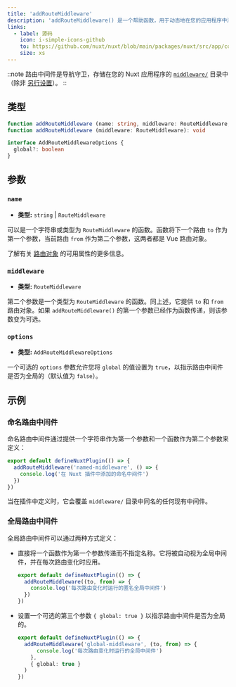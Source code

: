 ```yaml
---
title: 'addRouteMiddleware'
description: 'addRouteMiddleware() 是一个帮助函数，用于动态地在您的应用程序中添加中间件。'
links:
  - label: 源码
    icon: i-simple-icons-github
    to: https://github.com/nuxt/nuxt/blob/main/packages/nuxt/src/app/composables/router.ts
    size: xs
---
```


::note
路由中间件是导航守卫，存储在您的 Nuxt 应用程序的 [`middleware/`](/docs/guide/directory-structure/middleware) 目录中（除非 [另行设置](/docs/api/nuxt-config#middleware)）。
::

## 类型

```ts
function addRouteMiddleware (name: string, middleware: RouteMiddleware, options?: AddRouteMiddlewareOptions): void
function addRouteMiddleware (middleware: RouteMiddleware): void

interface AddRouteMiddlewareOptions {
  global?: boolean
}
```

## 参数

### `name`

- **类型:** `string` | `RouteMiddleware`

可以是一个字符串或类型为 `RouteMiddleware` 的函数。函数将下一个路由 `to` 作为第一个参数，当前路由 `from` 作为第二个参数，这两者都是 Vue 路由对象。

了解有关 [路由对象](/docs/api/composables/use-route) 的可用属性的更多信息。

### `middleware`

- **类型:** `RouteMiddleware`

第二个参数是一个类型为 `RouteMiddleware` 的函数。同上述，它提供 `to` 和 `from` 路由对象。如果 `addRouteMiddleware()` 的第一个参数已经作为函数传递，则该参数变为可选。

### `options`

- **类型:** `AddRouteMiddlewareOptions`

一个可选的 `options` 参数允许您将 `global` 的值设置为 `true`，以指示路由中间件是否为全局的（默认值为 `false`）。

## 示例

### 命名路由中间件

命名路由中间件通过提供一个字符串作为第一个参数和一个函数作为第二个参数来定义：

```ts [plugins/my-plugin.ts]
export default defineNuxtPlugin(() => {
  addRouteMiddleware('named-middleware', () => {
    console.log('在 Nuxt 插件中添加的命名中间件')
  })
})
```

当在插件中定义时，它会覆盖 `middleware/` 目录中同名的任何现有中间件。

### 全局路由中间件

全局路由中间件可以通过两种方式定义：

- 直接将一个函数作为第一个参数传递而不指定名称。它将被自动视为全局中间件，并在每次路由变化时应用。

  ```ts [plugins/my-plugin.ts]
  export default defineNuxtPlugin(() => {
    addRouteMiddleware((to, from) => {
      console.log('每次路由变化时运行的匿名全局中间件')
    })
  })
  ```

- 设置一个可选的第三个参数 `{ global: true }` 以指示路由中间件是否为全局的。

  ```ts [plugins/my-plugin.ts]
  export default defineNuxtPlugin(() => {
    addRouteMiddleware('global-middleware', (to, from) => {
        console.log('每次路由变化时运行的全局中间件')
      },
      { global: true }
    )
  })
  ```
